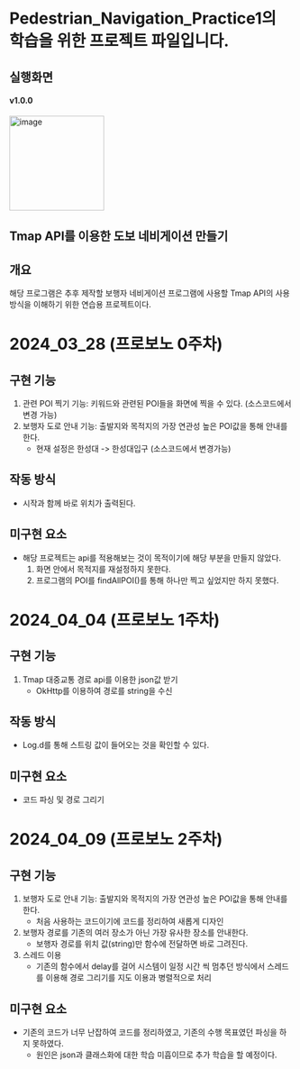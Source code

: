# Pedestrian_Navigation_Practice1의 학습을 위한 프로젝트 파일입니다.

## 실행화면
#### v1.0.0
<img width="168" alt="image" src="https://github.com/junni01kim/Pedestrian_Navigation_Practice1/assets/127941871/17dbcc95-300d-45a4-a088-54e3ea3ce778">

## Tmap API를 이용한 도보 네비게이션 만들기

## 개요
 해당 프로그램은 추후 제작할 보행자 네비게이션 프로그램에 사용할 Tmap API의 사용 방식을 이해하기 위한 연습용 프로젝트이다.

# 2024_03_28 (프로보노 0주차)
## 구현 기능
  1) 관련 POI 찍기 기능: 키워드와 관련된 POI들을 화면에 찍을 수 있다. (소스코드에서 변경 가능)
  2) 보행자 도로 안내 기능: 출발지와 목적지의 가장 연관성 높은 POI값을 통해 안내를 한다.
       - 현재 설정은 한성대 -> 한성대입구 (소스코드에서 변경가능)
    
## 작동 방식
  - 시작과 함께 바로 위치가 출력된다.

## 미구현 요소
  - 해당 프로젝트는 api를 적용해보는 것이 목적이기에 해당 부분을 만들지 않았다.
      1. 화면 안에서 목적지를 재설정하지 못한다.
      2. 프로그램의 POI를 findAllPOI()를 통해 하나만 찍고 싶었지만 하지 못했다.

# 2024_04_04 (프로보노 1주차)
## 구현 기능
  1) Tmap 대중교통 경로 api를 이용한 json값 받기
       - OkHttp를 이용하여 경로를 string을 수신

## 작동 방식
  - Log.d를 통해 스트링 값이 들어오는 것을 확인할 수 있다.

## 미구현 요소
  - 코드 파싱 및 경로 그리기

# 2024_04_09 (프로보노 2주차)
## 구현 기능
  1) 보행자 도로 안내 기능: 출발지와 목적지의 가장 연관성 높은 POI값을 통해 안내를 한다.
      - 처음 사용하는 코드이기에 코드를 정리하여 새롭게 디자인
  2) 보행자 경로를 기존의 여러 장소가 아닌 가장 유사한 장소를 안내한다.
      - 보행자 경로를 위치 값(string)만 함수에 전달하면 바로 그려진다.
  3) 스레드 이용
      - 기존의 함수에서 delay를 걸어 시스템이 일정 시간 씩 멈추던 방식에서 스레드를 이용해 경로 그리기를 지도 이용과 병렬적으로 처리
 ## 미구현 요소
   - 기존의 코드가 너무 난잡하여 코드를 정리하였고, 기존의 수행 목표였던 파싱을 하지 못하였다.
       - 원인은 json과 클래스화에 대한 학습 미흡이므로 추가 학습을 할 예정이다.

